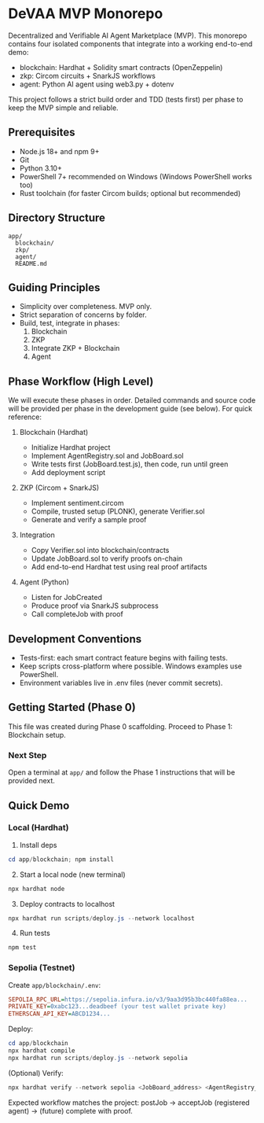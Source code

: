 # DeVAA MVP Monorepo

Decentralized and Verifiable AI Agent Marketplace (MVP). This monorepo contains four isolated components that integrate into a working end-to-end demo:

- blockchain: Hardhat + Solidity smart contracts (OpenZeppelin)
- zkp: Circom circuits + SnarkJS workflows
- agent: Python AI agent using web3.py + dotenv

This project follows a strict build order and TDD (tests first) per phase to keep the MVP simple and reliable.

## Prerequisites

- Node.js 18+ and npm 9+
- Git
- Python 3.10+
- PowerShell 7+ recommended on Windows (Windows PowerShell works too)
- Rust toolchain (for faster Circom builds; optional but recommended)

## Directory Structure

```
app/
  blockchain/
  zkp/
  agent/
  README.md
```

## Guiding Principles

- Simplicity over completeness. MVP only.
- Strict separation of concerns by folder.
- Build, test, integrate in phases:
  1) Blockchain
  2) ZKP
  3) Integrate ZKP + Blockchain
  4) Agent

## Phase Workflow (High Level)

We will execute these phases in order. Detailed commands and source code will be provided per phase in the development guide (see below). For quick reference:

1. Blockchain (Hardhat)
   - Initialize Hardhat project
   - Implement AgentRegistry.sol and JobBoard.sol
   - Write tests first (JobBoard.test.js), then code, run until green
   - Add deployment script

2. ZKP (Circom + SnarkJS)
   - Implement sentiment.circom
   - Compile, trusted setup (PLONK), generate Verifier.sol
   - Generate and verify a sample proof

3. Integration
   - Copy Verifier.sol into blockchain/contracts
   - Update JobBoard.sol to verify proofs on-chain
   - Add end-to-end Hardhat test using real proof artifacts
     
4. Agent (Python)
   - Listen for JobCreated
   - Produce proof via SnarkJS subprocess
   - Call completeJob with proof

## Development Conventions

- Tests-first: each smart contract feature begins with failing tests.
- Keep scripts cross-platform where possible. Windows examples use PowerShell.
- Environment variables live in .env files (never commit secrets).

## Getting Started (Phase 0)

This file was created during Phase 0 scaffolding. Proceed to Phase 1: Blockchain setup.

### Next Step

Open a terminal at `app/` and follow the Phase 1 instructions that will be provided next.



## Quick Demo

### Local (Hardhat)

1. Install deps
```powershell
cd app/blockchain; npm install
```
2. Start a local node (new terminal)
```powershell
npx hardhat node
```
3. Deploy contracts to localhost
```powershell
npx hardhat run scripts/deploy.js --network localhost
```
4. Run tests
```powershell
npm test
```

### Sepolia (Testnet)

Create `app/blockchain/.env`:
```ini
SEPOLIA_RPC_URL=https://sepolia.infura.io/v3/9aa3d95b3bc440fa88ea...
PRIVATE_KEY=0xabc123...deadbeef (your test wallet private key)
ETHERSCAN_API_KEY=ABCD1234...
```
Deploy:
```powershell
cd app/blockchain
npx hardhat compile
npx hardhat run scripts/deploy.js --network sepolia
```
(Optional) Verify:
```powershell
npx hardhat verify --network sepolia <JobBoard_address> <AgentRegistry_address>
```

Expected workflow matches the project: postJob → acceptJob (registered agent) → (future) complete with proof.



